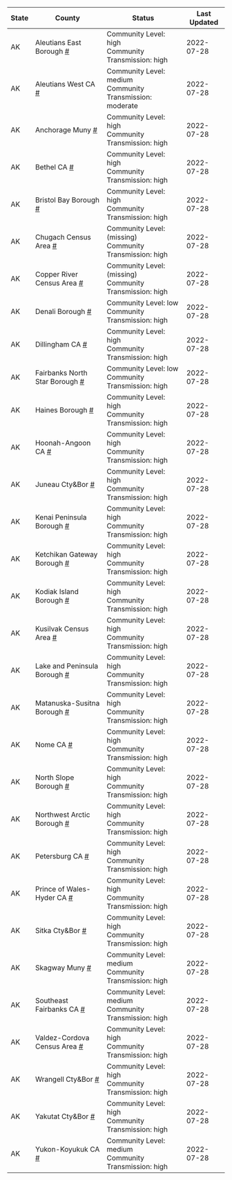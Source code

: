 State | County | Status | Last Updated
--- | --- | --- | --- 
AK | Aleutians East Borough <a href="#aleutians_east_borough">#</a> | <a name="aleutians_east_borough"></a>Community Level: high<br/>Community Transmission: high | 2022-07-28
AK | Aleutians West CA <a href="#aleutians_west_ca">#</a> | <a name="aleutians_west_ca"></a>Community Level: medium<br/>Community Transmission: moderate | 2022-07-28
AK | Anchorage Muny <a href="#anchorage_muny">#</a> | <a name="anchorage_muny"></a>Community Level: high<br/>Community Transmission: high | 2022-07-28
AK | Bethel CA <a href="#bethel_ca">#</a> | <a name="bethel_ca"></a>Community Level: high<br/>Community Transmission: high | 2022-07-28
AK | Bristol Bay Borough <a href="#bristol_bay_borough">#</a> | <a name="bristol_bay_borough"></a>Community Level: high<br/>Community Transmission: high | 2022-07-28
AK | Chugach Census Area <a href="#chugach_census_area">#</a> | <a name="chugach_census_area"></a>Community Level: (missing)<br/>Community Transmission: high | 2022-07-28
AK | Copper River Census Area <a href="#copper_river_census_area">#</a> | <a name="copper_river_census_area"></a>Community Level: (missing)<br/>Community Transmission: high | 2022-07-28
AK | Denali Borough <a href="#denali_borough">#</a> | <a name="denali_borough"></a>Community Level: low<br/>Community Transmission: high | 2022-07-28
AK | Dillingham CA <a href="#dillingham_ca">#</a> | <a name="dillingham_ca"></a>Community Level: high<br/>Community Transmission: high | 2022-07-28
AK | Fairbanks North Star Borough <a href="#fairbanks_north_star_borough">#</a> | <a name="fairbanks_north_star_borough"></a>Community Level: low<br/>Community Transmission: high | 2022-07-28
AK | Haines Borough <a href="#haines_borough">#</a> | <a name="haines_borough"></a>Community Level: high<br/>Community Transmission: high | 2022-07-28
AK | Hoonah-Angoon CA <a href="#hoonah-angoon_ca">#</a> | <a name="hoonah-angoon_ca"></a>Community Level: high<br/>Community Transmission: high | 2022-07-28
AK | Juneau Cty&Bor <a href="#juneau_cty&bor">#</a> | <a name="juneau_cty&bor"></a>Community Level: high<br/>Community Transmission: high | 2022-07-28
AK | Kenai Peninsula Borough <a href="#kenai_peninsula_borough">#</a> | <a name="kenai_peninsula_borough"></a>Community Level: high<br/>Community Transmission: high | 2022-07-28
AK | Ketchikan Gateway Borough <a href="#ketchikan_gateway_borough">#</a> | <a name="ketchikan_gateway_borough"></a>Community Level: high<br/>Community Transmission: high | 2022-07-28
AK | Kodiak Island Borough <a href="#kodiak_island_borough">#</a> | <a name="kodiak_island_borough"></a>Community Level: high<br/>Community Transmission: high | 2022-07-28
AK | Kusilvak Census Area <a href="#kusilvak_census_area">#</a> | <a name="kusilvak_census_area"></a>Community Level: high<br/>Community Transmission: high | 2022-07-28
AK | Lake and Peninsula Borough <a href="#lake_and_peninsula_borough">#</a> | <a name="lake_and_peninsula_borough"></a>Community Level: high<br/>Community Transmission: high | 2022-07-28
AK | Matanuska-Susitna Borough <a href="#matanuska-susitna_borough">#</a> | <a name="matanuska-susitna_borough"></a>Community Level: high<br/>Community Transmission: high | 2022-07-28
AK | Nome CA <a href="#nome_ca">#</a> | <a name="nome_ca"></a>Community Level: high<br/>Community Transmission: high | 2022-07-28
AK | North Slope Borough <a href="#north_slope_borough">#</a> | <a name="north_slope_borough"></a>Community Level: high<br/>Community Transmission: high | 2022-07-28
AK | Northwest Arctic Borough <a href="#northwest_arctic_borough">#</a> | <a name="northwest_arctic_borough"></a>Community Level: high<br/>Community Transmission: high | 2022-07-28
AK | Petersburg CA <a href="#petersburg_ca">#</a> | <a name="petersburg_ca"></a>Community Level: high<br/>Community Transmission: high | 2022-07-28
AK | Prince of Wales-Hyder CA <a href="#prince_of_wales-hyder_ca">#</a> | <a name="prince_of_wales-hyder_ca"></a>Community Level: high<br/>Community Transmission: high | 2022-07-28
AK | Sitka Cty&Bor <a href="#sitka_cty&bor">#</a> | <a name="sitka_cty&bor"></a>Community Level: high<br/>Community Transmission: high | 2022-07-28
AK | Skagway Muny <a href="#skagway_muny">#</a> | <a name="skagway_muny"></a>Community Level: medium<br/>Community Transmission: high | 2022-07-28
AK | Southeast Fairbanks CA <a href="#southeast_fairbanks_ca">#</a> | <a name="southeast_fairbanks_ca"></a>Community Level: medium<br/>Community Transmission: high | 2022-07-28
AK | Valdez-Cordova Census Area <a href="#valdez-cordova_census_area">#</a> | <a name="valdez-cordova_census_area"></a>Community Level: high<br/>Community Transmission: high | 2022-07-28
AK | Wrangell Cty&Bor <a href="#wrangell_cty&bor">#</a> | <a name="wrangell_cty&bor"></a>Community Level: high<br/>Community Transmission: high | 2022-07-28
AK | Yakutat Cty&Bor <a href="#yakutat_cty&bor">#</a> | <a name="yakutat_cty&bor"></a>Community Level: high<br/>Community Transmission: high | 2022-07-28
AK | Yukon-Koyukuk CA <a href="#yukon-koyukuk_ca">#</a> | <a name="yukon-koyukuk_ca"></a>Community Level: medium<br/>Community Transmission: high | 2022-07-28
